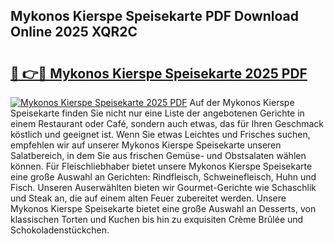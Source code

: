 ## Mykonos Kierspe Speisekarte PDF Download Online 2025 XQR2C

# <h2><a href="http://gcd5jz.nevu.top/?p=Mykonos+Kierspe+Speisekarte">🔗 👉🔴 Mykonos Kierspe Speisekarte 2025 PDF</a></h2>

[![Mykonos Kierspe Speisekarte 2025 PDF](https://i.imgur.com/dBaPXMq.png)](http://gcd5jz.nevu.top/?p=Mykonos+Kierspe+Speisekarte)
Auf der Mykonos Kierspe Speisekarte finden Sie nicht nur eine Liste der angebotenen Gerichte in einem Restaurant oder Café, sondern auch etwas, das für Ihren Geschmack köstlich und geeignet ist. Wenn Sie etwas Leichtes und Frisches suchen, empfehlen wir auf unserer Mykonos Kierspe Speisekarte unseren Salatbereich, in dem Sie aus frischen Gemüse- und Obstsalaten wählen können. Für Fleischliebhaber bietet unsere Mykonos Kierspe Speisekarte eine große Auswahl an Gerichten: Rindfleisch, Schweinefleisch, Huhn und Fisch. Unseren Auserwählten bieten wir Gourmet-Gerichte wie Schaschlik und Steak an, die auf einem alten Feuer zubereitet werden. Unsere Mykonos Kierspe Speisekarte bietet eine große Auswahl an Desserts, von klassischen Torten und Kuchen bis hin zu exquisiten Crème Brûlée und Schokoladenstückchen.
